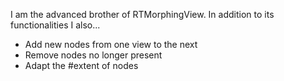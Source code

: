 I am the advanced brother of RTMorphingView. In addition to its functionalities I also...

- Add new nodes from one view to the next
- Remove nodes no longer present
- Adapt the #extent of nodes